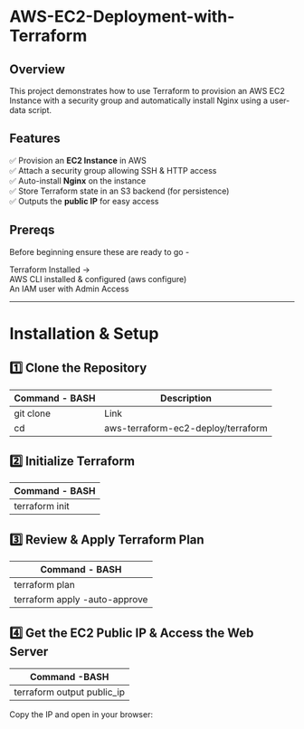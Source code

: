 # AWS-EC2-Deployment-with-Terraform

## Overview 
This project demonstrates how to use Terraform to provision an AWS EC2 Instance with a security group and automatically install Nginx using a user-data script. 

## Features 
:white_check_mark: Provision an **EC2 Instance** in AWS    
:white_check_mark: Attach a security group allowing SSH & HTTP access     
:white_check_mark: Auto-install **Nginx** on the instance    
:white_check_mark: Store Terraform state in an S3 backend (for persistence)     
:white_check_mark: Outputs the **public IP** for easy access    


## Prereqs
Before beginning ensure these are ready to go - 

Terraform Installed ->    
AWS CLI installed & configured (aws configure)     
An IAM user with Admin Access    

---

# Installation & Setup
## :one: Clone the Repository    
| Command - BASH | Description |
| --- | --- |
| git clone | Link |
| cd | aws-terraform-ec2-deploy/terraform |

## :two: Initialize Terraform    
| Command - BASH |
| --- | 
| terraform init | 

## :three: Review & Apply Terraform Plan    
| Command - BASH | 
| --- |
| terraform plan |
| terraform apply -auto-approve |

## :four: Get the EC2 Public IP & Access the Web Server
| Command -BASH | 
| --- | 
| terraform output public_ip |     

Copy the IP and open in your browser:    

